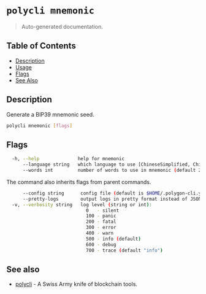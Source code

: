 # `polycli mnemonic`

> Auto-generated documentation.

## Table of Contents

- [Description](#description)
- [Usage](#usage)
- [Flags](#flags)
- [See Also](#see-also)

## Description

Generate a BIP39 mnemonic seed.

```bash
polycli mnemonic [flags]
```

## Flags

```bash
  -h, --help              help for mnemonic
      --language string   which language to use [ChineseSimplified, ChineseTraditional, Czech, English, French, Italian, Japanese, Korean, Spanish] (default "english")
      --words int         number of words to use in mnemonic (default 24)
```

The command also inherits flags from parent commands.

```bash
      --config string      config file (default is $HOME/.polygon-cli.yaml)
      --pretty-logs        output logs in pretty format instead of JSON (default true)
  -v, --verbosity string   log level (string or int):
                             0   - silent
                             100 - panic
                             200 - fatal
                             300 - error
                             400 - warn
                             500 - info (default)
                             600 - debug
                             700 - trace (default "info")
```

## See also

- [polycli](polycli.md) - A Swiss Army knife of blockchain tools.
